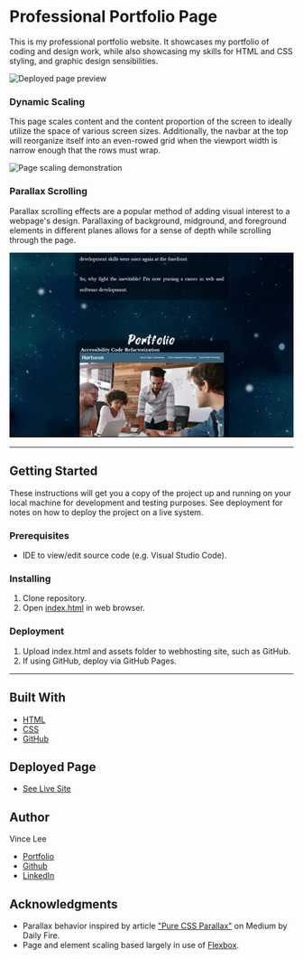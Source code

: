 # Professional Portfolio Page

This is my professional portfolio website. It showcases my portfolio of coding and design work, while also showcasing my skills for HTML and CSS styling, and graphic design sensibilities.

![Deployed page preview](./assets/images/portfolio-site.gif)

### Dynamic Scaling

This page scales content and the content proportion of the screen to ideally utilize the space of various screen sizes. Additionally, the navbar at the top will reorganize itself into an even-rowed grid when the viewport width is narrow enough that the rows must wrap.

![Page scaling demonstration](./assets/images/scaling-demo.gif)

### Parallax Scrolling

Parallax scrolling effects are a popular method of adding visual interest to a webpage's design. Parallaxing of background, midground, and foreground elements in different planes allows for a sense of depth while scrolling through the page.

![Parallax demonstration](./assets/images/parallax-demo.gif)

---

## Getting Started

These instructions will get you a copy of the project up and running on your local machine for development and testing purposes. See deployment for notes on how to deploy the project on a live system.

### Prerequisites

* IDE to view/edit source code (e.g. Visual Studio Code).

### Installing

1. Clone repository.
1. Open [index.html](index.html) in web browser.

### Deployment

1. Upload index.html and assets folder to webhosting site, such as GitHub.
1. If using GitHub, deploy via GitHub Pages.

---

## Built With

* [HTML](https://developer.mozilla.org/en-US/docs/Web/HTML)
* [CSS](https://developer.mozilla.org/en-US/docs/Web/CSS)
* [GitHub](https://github.com/)

## Deployed Page

* [See Live Site](https://starryblue7.github.io/portfolio/)

## Author

Vince Lee
- [Portfolio](https://starryblue7.github.io/portfolio/)
- [Github](https://github.com/StarryBlue7)
- [LinkedIn](https://www.linkedin.com/in/vince-lee/)


## Acknowledgments

* Parallax behavior inspired by article ["Pure CSS Parallax"](https://medium.com/@dailyfire/pure-css-parallax-simple-tricks-da102d0ffdb9) on Medium by Daily Fire.
* Page and element scaling based largely in use of [Flexbox](https://dev.to/rleggos/how-to-make-emojis-accessible-in-html-2n7).
